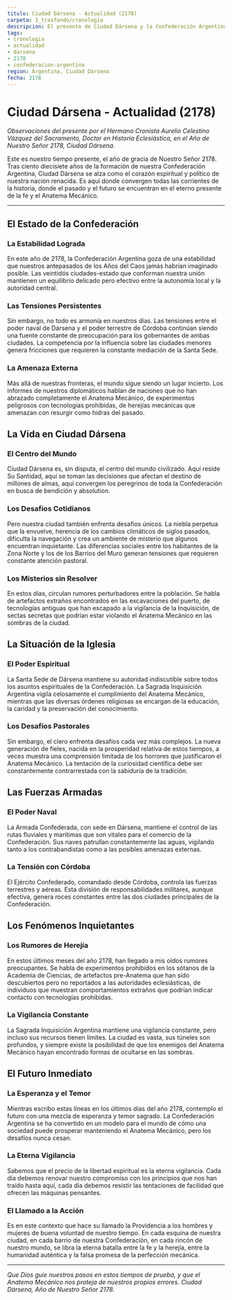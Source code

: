```yaml
---
titulo: Ciudad Dársena - Actualidad (2178)
carpeta: 1_trasfondo/cronologia
descripcion: El presente de Ciudad Dársena y la Confederación Argentina en el año 2178, epicentro de las historias y aventuras del universo.
tags:
- cronologia
- actualidad
- darsena
- 2178
- confederacion-argentina
region: Argentina, Ciudad Dársena
fecha: 2178
---
```


# Ciudad Dársena - Actualidad (2178)

*Observaciones del presente por el Hermano Cronista Aurelio Celestino Vázquez del Sacramento, Doctor en Historia Eclesiástica, en el Año de Nuestro Señor 2178, Ciudad Dársena.*

Este es nuestro tiempo presente, el año de gracia de Nuestro Señor 2178. Tras ciento diecisiete años de la formación de nuestra Confederación Argentina, Ciudad Dársena se alza como el corazón espiritual y político de nuestra nación renacida. Es aquí donde convergen todas las corrientes de la historia, donde el pasado y el futuro se encuentran en el eterno presente de la fe y el Anatema Mecánico.

---

## El Estado de la Confederación

### La Estabilidad Lograda
En este año de 2178, la Confederación Argentina goza de una estabilidad que nuestros antepasados de los Años del Caos jamás habrían imaginado posible. Las veintidós ciudades-estado que conforman nuestra unión mantienen un equilibrio delicado pero efectivo entre la autonomía local y la autoridad central.

### Las Tensiones Persistentes
Sin embargo, no todo es armonía en nuestros días. Las tensiones entre el poder naval de Dársena y el poder terrestre de Córdoba continúan siendo una fuente constante de preocupación para los gobernantes de ambas ciudades. La competencia por la influencia sobre las ciudades menores genera fricciones que requieren la constante mediación de la Santa Sede.

### La Amenaza Externa
Más allá de nuestras fronteras, el mundo sigue siendo un lugar incierto. Los informes de nuestros diplomáticos hablan de naciones que no han abrazado completamente el Anatema Mecánico, de experimentos peligrosos con tecnologías prohibidas, de herejías mecánicas que amenazan con resurgir como hidras del pasado.

## La Vida en Ciudad Dársena

### El Centro del Mundo
Ciudad Dársena es, sin disputa, el centro del mundo civilizado. Aquí reside Su Santidad, aquí se toman las decisiones que afectan el destino de millones de almas, aquí convergen los peregrinos de toda la Confederación en busca de bendición y absolution.

### Los Desafíos Cotidianos
Pero nuestra ciudad también enfrenta desafíos únicos. La niebla perpetua que la envuelve, herencia de los cambios climáticos de siglos pasados, dificulta la navegación y crea un ambiente de misterio que algunos encuentran inquietante. Las diferencias sociales entre los habitantes de la Zona Norte y los de los Barrios del Muro generan tensiones que requieren constante atención pastoral.

### Los Misterios sin Resolver
En estos días, circulan rumores perturbadores entre la población. Se habla de artefactos extraños encontrados en las excavaciones del puerto, de tecnologías antiguas que han escapado a la vigilancia de la Inquisición, de sectas secretas que podrían estar violando el Anatema Mecánico en las sombras de la ciudad.

## La Situación de la Iglesia

### El Poder Espiritual
La Santa Sede de Dársena mantiene su autoridad indiscutible sobre todos los asuntos espirituales de la Confederación. La Sagrada Inquisición Argentina vigila celosamente el cumplimiento del Anatema Mecánico, mientras que las diversas órdenes religiosas se encargan de la educación, la caridad y la preservación del conocimiento.

### Los Desafíos Pastorales
Sin embargo, el clero enfrenta desafíos cada vez más complejos. La nueva generación de fieles, nacida en la prosperidad relativa de estos tiempos, a veces muestra una comprensión limitada de los horrores que justificaron el Anatema Mecánico. La tentación de la curiosidad científica debe ser constantemente contrarrestada con la sabiduría de la tradición.

## Las Fuerzas Armadas

### El Poder Naval
La Armada Confederada, con sede en Dársena, mantiene el control de las rutas fluviales y marítimas que son vitales para el comercio de la Confederación. Sus naves patrullan constantemente las aguas, vigilando tanto a los contrabandistas como a las posibles amenazas externas.

### La Tensión con Córdoba
El Ejército Confederado, comandado desde Córdoba, controla las fuerzas terrestres y aéreas. Esta división de responsabilidades militares, aunque efectiva, genera roces constantes entre las dos ciudades principales de la Confederación.

## Los Fenómenos Inquietantes

### Los Rumores de Herejía
En estos últimos meses del año 2178, han llegado a mis oídos rumores preocupantes. Se habla de experimentos prohibidos en los sótanos de la Academia de Ciencias, de artefactos pre-Anatema que han sido descubiertos pero no reportados a las autoridades eclesiásticas, de individuos que muestran comportamientos extraños que podrían indicar contacto con tecnologías prohibidas.

### La Vigilancia Constante
La Sagrada Inquisición Argentina mantiene una vigilancia constante, pero incluso sus recursos tienen límites. La ciudad es vasta, sus túneles son profundos, y siempre existe la posibilidad de que los enemigos del Anatema Mecánico hayan encontrado formas de ocultarse en las sombras.

## El Futuro Inmediato

### La Esperanza y el Temor
Mientras escribo estas líneas en los últimos días del año 2178, contemplo el futuro con una mezcla de esperanza y temor sagrado. La Confederación Argentina se ha convertido en un modelo para el mundo de cómo una sociedad puede prosperar manteniendo el Anatema Mecánico, pero los desafíos nunca cesan.

### La Eterna Vigilancia
Sabemos que el precio de la libertad espiritual es la eterna vigilancia. Cada día debemos renovar nuestro compromiso con los principios que nos han traído hasta aquí, cada día debemos resistir las tentaciones de facilidad que ofrecen las máquinas pensantes.

### El Llamado a la Acción
Es en este contexto que hace su llamado la Providencia a los hombres y mujeres de buena voluntad de nuestro tiempo. En cada esquina de nuestra ciudad, en cada barrio de nuestra Confederación, en cada rincón de nuestro mundo, se libra la eterna batalla entre la fe y la herejía, entre la humanidad auténtica y la falsa promesa de la perfección mecánica.

---

*Que Dios guíe nuestros pasos en estos tiempos de prueba, y que el Anatema Mecánico nos proteja de nuestros propios errores. Ciudad Dársena, Año de Nuestro Señor 2178.* 
